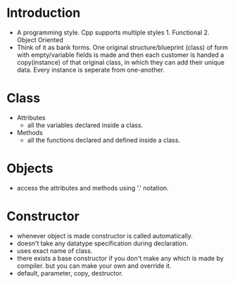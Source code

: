 # Introduction
- A programming style. Cpp supports multiple styles 1. Functional 2. Object Oriented
- Think of it as bank forms. One original structure/blueprint (class) of form with empty/variable fields is made and then each customer is handed a copy(instance) of that original class, in which they can add their unique data. Every instance is seperate from one-another.

# Class
- Attributes
    - all the variables declared inside a class.
- Methods
    - all the functions declared and defined inside a class.

# Objects
- access the attributes and methods using '.' notation.

# Constructor
- whenever object is made constructor is called automatically.
- doesn't take any datatype specification during declaration.
- uses exact name of class.
- there exists a base constructor if you don't make any which is made by compiler. but you can make your own and override it.
- default, parameter, copy, destructor.